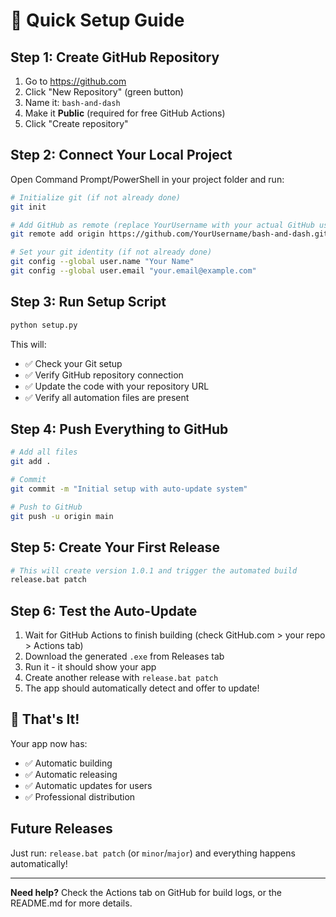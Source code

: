 # 🚀 Quick Setup Guide

## Step 1: Create GitHub Repository
1. Go to https://github.com
2. Click "New Repository" (green button)
3. Name it: `bash-and-dash`
4. Make it **Public** (required for free GitHub Actions)
5. Click "Create repository"

## Step 2: Connect Your Local Project
Open Command Prompt/PowerShell in your project folder and run:

```bash
# Initialize git (if not already done)
git init

# Add GitHub as remote (replace YourUsername with your actual GitHub username)
git remote add origin https://github.com/YourUsername/bash-and-dash.git

# Set your git identity (if not already done)
git config --global user.name "Your Name"
git config --global user.email "your.email@example.com"
```

## Step 3: Run Setup Script
```bash
python setup.py
```

This will:
- ✅ Check your Git setup
- ✅ Verify GitHub repository connection  
- ✅ Update the code with your repository URL
- ✅ Verify all automation files are present

## Step 4: Push Everything to GitHub
```bash
# Add all files
git add .

# Commit
git commit -m "Initial setup with auto-update system"

# Push to GitHub
git push -u origin main
```

## Step 5: Create Your First Release
```bash
# This will create version 1.0.1 and trigger the automated build
release.bat patch
```

## Step 6: Test the Auto-Update
1. Wait for GitHub Actions to finish building (check GitHub.com > your repo > Actions tab)
2. Download the generated `.exe` from Releases tab
3. Run it - it should show your app
4. Create another release with `release.bat patch`
5. The app should automatically detect and offer to update!

## 🎉 That's It!

Your app now has:
- ✅ Automatic building
- ✅ Automatic releasing  
- ✅ Automatic updates for users
- ✅ Professional distribution

## Future Releases
Just run: `release.bat patch` (or `minor`/`major`) and everything happens automatically!

---
**Need help?** Check the Actions tab on GitHub for build logs, or the README.md for more details.
